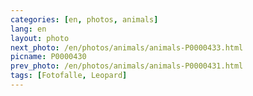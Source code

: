 ```yaml
---
categories: [en, photos, animals]
lang: en
layout: photo
next_photo: /en/photos/animals/animals-P0000433.html
picname: P0000430
prev_photo: /en/photos/animals/animals-P0000431.html
tags: [Fotofalle, Leopard]
---
```

